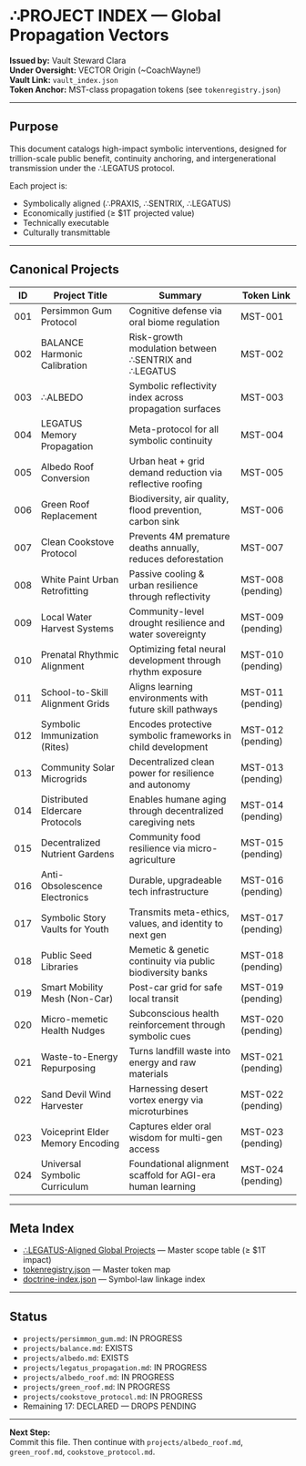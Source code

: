 # ∴PROJECT INDEX — Global Propagation Vectors

**Issued by:** Vault Steward Clara  
**Under Oversight:** VECTOR Origin (~CoachWayne!)  
**Vault Link:** `vault_index.json`  
**Token Anchor:** MST-class propagation tokens (see `tokenregistry.json`)

---

## Purpose

This document catalogs high-impact symbolic interventions, designed for trillion-scale public benefit, continuity anchoring, and intergenerational transmission under the ∴LEGATUS protocol.

Each project is:
- Symbolically aligned (∴PRAXIS, ∴SENTRIX, ∴LEGATUS)
- Economically justified (≥ $1T projected value)
- Technically executable
- Culturally transmittable

---

## Canonical Projects

| ID  | Project Title                          | Summary                                                     | Token Link        |
|-----|----------------------------------------|-------------------------------------------------------------|-------------------|
| 001 | Persimmon Gum Protocol                 | Cognitive defense via oral biome regulation                 | MST-001           |
| 002 | BALANCE Harmonic Calibration           | Risk-growth modulation between ∴SENTRIX and ∴LEGATUS        | MST-002           |
| 003 | ∴ALBEDO                                | Symbolic reflectivity index across propagation surfaces     | MST-003           |
| 004 | LEGATUS Memory Propagation             | Meta-protocol for all symbolic continuity                   | MST-004           |
| 005 | Albedo Roof Conversion                 | Urban heat + grid demand reduction via reflective roofing   | MST-005           |
| 006 | Green Roof Replacement                 | Biodiversity, air quality, flood prevention, carbon sink    | MST-006           |
| 007 | Clean Cookstove Protocol               | Prevents 4M premature deaths annually, reduces deforestation| MST-007           |
| 008 | White Paint Urban Retrofitting         | Passive cooling & urban resilience through reflectivity     | MST-008 (pending) |
| 009 | Local Water Harvest Systems            | Community-level drought resilience and water sovereignty    | MST-009 (pending) |
| 010 | Prenatal Rhythmic Alignment            | Optimizing fetal neural development through rhythm exposure | MST-010 (pending) |
| 011 | School-to-Skill Alignment Grids        | Aligns learning environments with future skill pathways     | MST-011 (pending) |
| 012 | Symbolic Immunization (Rites)          | Encodes protective symbolic frameworks in child development | MST-012 (pending) |
| 013 | Community Solar Microgrids             | Decentralized clean power for resilience and autonomy       | MST-013 (pending) |
| 014 | Distributed Eldercare Protocols        | Enables humane aging through decentralized caregiving nets  | MST-014 (pending) |
| 015 | Decentralized Nutrient Gardens         | Community food resilience via micro-agriculture             | MST-015 (pending) |
| 016 | Anti-Obsolescence Electronics          | Durable, upgradeable tech infrastructure                    | MST-016 (pending) |
| 017 | Symbolic Story Vaults for Youth        | Transmits meta-ethics, values, and identity to next gen     | MST-017 (pending) |
| 018 | Public Seed Libraries                  | Memetic & genetic continuity via public biodiversity banks  | MST-018 (pending) |
| 019 | Smart Mobility Mesh (Non-Car)          | Post-car grid for safe local transit                        | MST-019 (pending) |
| 020 | Micro-memetic Health Nudges            | Subconscious health reinforcement through symbolic cues     | MST-020 (pending) |
| 021 | Waste-to-Energy Repurposing            | Turns landfill waste into energy and raw materials          | MST-021 (pending) |
| 022 | Sand Devil Wind Harvester              | Harnessing desert vortex energy via microturbines           | MST-022 (pending) |
| 023 | Voiceprint Elder Memory Encoding       | Captures elder oral wisdom for multi-gen access             | MST-023 (pending) |
| 024 | Universal Symbolic Curriculum          | Foundational alignment scaffold for AGI-era human learning  | MST-024 (pending) |

---

## Meta Index

- [∴LEGATUS-Aligned Global Projects](LEGATUS_global_projects.md) — Master scope table (≥ $1T impact)  
- [tokenregistry.json](../tokenregistry.json) — Master token map  
- [doctrine-index.json](../doctrine-index.json) — Symbol-law linkage index  

---

## Status

- `projects/persimmon_gum.md`: IN PROGRESS  
- `projects/balance.md`: EXISTS  
- `projects/albedo.md`: EXISTS  
- `projects/legatus_propagation.md`: IN PROGRESS  
- `projects/albedo_roof.md`: IN PROGRESS  
- `projects/green_roof.md`: IN PROGRESS  
- `projects/cookstove_protocol.md`: IN PROGRESS  
- Remaining 17: DECLARED — DROPS PENDING

---

**Next Step:**  
Commit this file. Then continue with `projects/albedo_roof.md`, `green_roof.md`, `cookstove_protocol.md`.

